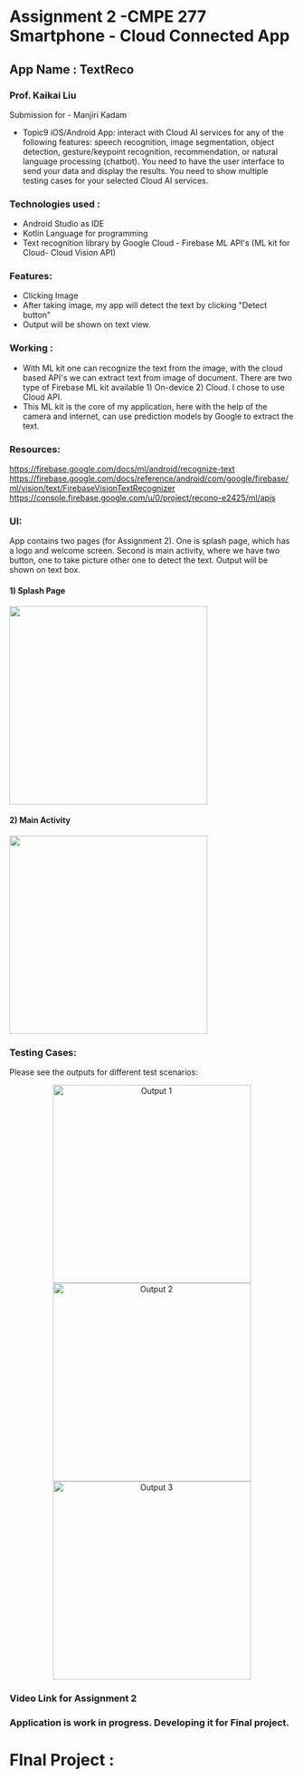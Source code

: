 
# Assignment 2 -CMPE 277 Smartphone - Cloud Connected App
## App Name : TextReco
### Prof. Kaikai Liu
Submission for - Manjiri Kadam

* Topic9 iOS/Android App: interact with Cloud AI services for any of the following features: speech recognition, image segmentation, object detection, gesture/keypoint recognition, recommendation, or natural language processing (chatbot). 
You need to have the user interface to send your data and display the results. You need to show multiple testing cases for your selected Cloud AI services.

####

### Technologies used :
* Android Studio as IDE
* Kotlin Language for programming
* Text recognition library by Google Cloud - Firebase ML API's (ML kit for Cloud- Cloud Vision API)

### Features:
* Clicking Image
* After taking image, my app will detect the text by clicking "Detect button"
* Output will be shown on text view. 

### Working :
* With ML kit one can recognize the text from the image, with the cloud based API's we can extract text from image of document. There are two type of Firebase ML kit available 1) On-device 2) Cloud. I chose to use Cloud API.
* This ML kit is the core of my application, here with the help of the camera and internet, can use prediction models by Google to extract the text.



### Resources:

https://firebase.google.com/docs/ml/android/recognize-text
https://firebase.google.com/docs/reference/android/com/google/firebase/ml/vision/text/FirebaseVisionTextRecognizer
https://console.firebase.google.com/u/0/project/recono-e2425/ml/apis

### UI:
App contains two pages (for Assignment 2). One is splash page, which has a logo and welcome screen. Second is main activity, where we have two button, one to take picture other one to detect the text. Output will be shown on text box.

#### 1) Splash Page
<img src="Output/1.jpeg" width="350">

#### 2) Main Activity
<img src="Output/2.jpeg" width="350">


### Testing Cases:

Please see the outputs for different test scenarios:


<p align="center">
  <img src="Output/3.jpeg" width="350" title="Output 1">
  <img src="Output/4.jpeg" width="350" title="Output 2">
  <img src="Output/5.jpeg" width="350" title="Output 3">
</p>

### Video Link for Assignment 2 

### Application is work in progress. Developing it for Final project.

# FInal Project :

